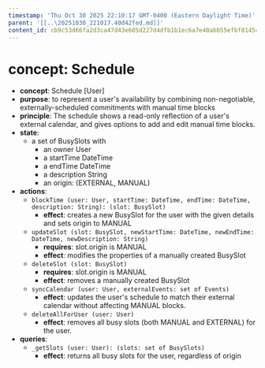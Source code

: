 ```yaml
---
timestamp: 'Thu Oct 30 2025 22:10:17 GMT-0400 (Eastern Daylight Time)'
parent: '[[..\20251030_221017.40d42fed.md]]'
content_id: cb9c53d66fa2d3ca47d43e605d227d4dfb1b1ec6a7e40abb55efbf8145426720
---
```


# concept: Schedule

* **concept**: Schedule \[User]
* **purpose**: to represent a user's availability by combining non-negotiable, externally-scheduled commitments with manual time blocks
* **principle**: The schedule shows a read-only reflection of a user's external calendar, and gives options to add and edit manual time blocks.
* **state**:
  * a set of BusySlots with
    * an owner User
    * a startTime DateTime
    * a endTime DateTime
    * a description String
    * an origin: (EXTERNAL, MANUAL)
* **actions**:
  * `blockTime (user: User, startTime: DateTime, endTime: DateTime, description: String): (slot: BusySlot)`
    * **effect**: creates a new BusySlot for the user with the given details and sets origin to MANUAL
  * `updateSlot (slot: BusySlot, newStartTime: DateTime, newEndTime: DateTime, newDescription: String)`
    * **requires**: slot.origin is MANUAL
    * **effect**: modifies the properties of a manually created BusySlot
  * `deleteSlot (slot: BusySlot)`
    * **requires**: slot.origin is MANUAL
    * **effect**: removes a manually created BusySlot
  * `syncCalendar (user: User, externalEvents: set of Events)`
    * **effect**: updates the user's schedule to match their external calendar without affecting MANUAL blocks.
  * `deleteAllForUser (user: User)`
    * **effect**: removes all busy slots (both MANUAL and EXTERNAL) for the user.
* **queries**:
  * `_getSlots (user: User): (slots: set of BusySlots)`
    * **effect**: returns all busy slots for the user, regardless of origin
